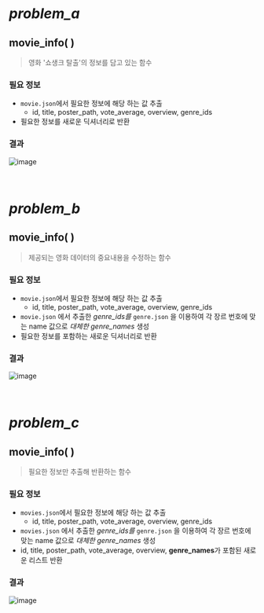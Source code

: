 # *problem_a* 
## movie_info( )
> 영화 '쇼생크 탈출'의 정보를 담고 있는 함수

### 필요 정보
* `movie.json`에서 필요한 정보에 해당 하는 값 추출
    * id, title, poster_path, vote_average, overview, genre_ids
* 필요한 정보를 새로운 딕셔너리로 반환
### 결과
![image](https://user-images.githubusercontent.com/83294376/213602885-5976c6c4-7556-4dbf-bcb4-7204e13215b5.png)

<br>

# *problem_b*  

## movie_info( )
> 제공되는 영화 데이터의 중요내용을 수정하는 함수

### 필요 정보
* `movie.json`에서 필요한 정보에 해당 하는 값 추출
    * id, title, poster_path, vote_average, overview, genre_ids
* `movie.json` 에서 추출한 *genre_ids를* `genre.json` 을 이용하여 각 장르 번호에 맞는 name 값으로 *대체한 genre_names* 생성
* 필요한 정보를 포함하는 새로운 딕셔너리로 반환

### 결과
![image](https://user-images.githubusercontent.com/83294376/213604791-9d83f41d-f8d5-4c9a-9fbf-70d766898391.png)


<br>

# *problem_c*  

## movie_info( )
> 필요한 정보만 추출해 반환하는 함수

### 필요 정보
* `movies.json`에서 필요한 정보에 해당 하는 값 추출
    * id, title, poster_path, vote_average, overview, genre_ids
* `movies.json` 에서 추출한 *genre_ids를* `genre.json` 을 이용하여 각 장르 번호에 맞는 name 값으로 *대체한 genre_names* 생성 
* id, title, poster_path, vote_average, overview, **genre_names**가 포함된 새로운 리스트 반환

### 결과
![image](https://user-images.githubusercontent.com/83294376/213607576-3fe9672a-0f1b-482d-8e43-153a08f12ec6.png)


